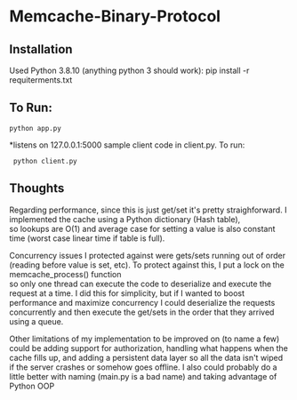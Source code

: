 # Memcache-Binary-Protocol

## Installation
Used Python 3.8.10 (anything python 3 should work):
pip install -r requiterments.txt

## To Run:
``` python app.py ```

*listens on 127.0.0.1:5000
sample client code in client.py. To run:  

``` python client.py```

## Thoughts

Regarding performance, since this is just get/set it's pretty straighforward. I implemented the cache using a Python dictionary (Hash table),  
so lookups are O(1) and average case for setting a value is also constant time (worst case linear time if table is full).  

Concurrency issues I protected against were gets/sets running out of order (reading before value is set, etc). To protect against this, I put a lock on the memcache_process() function  
so only one thread can execute the code to deserialize and execute the request at a time. I did this for simplicity, but if I wanted to boost performance and maximize concurrency I could deserialize the requests concurrently and then execute the get/sets in the order that they arrived using a queue. 

Other limitations of my implementation to be improved on (to name a few) could be adding support for authorization, handling what happens when the cache fills up, and adding a persistent data layer  so all the data isn't wiped if the server crashes or somehow goes offline. I also could probably do a little better with naming (main.py is a bad name) and taking advantage of Python OOP



